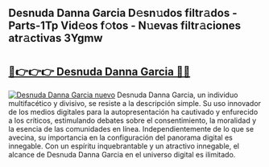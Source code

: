 ## Desnuda Danna Garcia D𝚎sn𝚞dos filtr𝚊dos - Parts-1Tp Vid𝚎os f𝚘tos - N𝚞evas filtr𝚊ciones atr𝚊ctivas 3Ygmw

# <h2><a href="http://mbcuj0.tromn.icu/?c=Desnuda+Danna+Garcia">🔗👉👉👉 Desnuda Danna Garcia 🔗🔗</a></h2>

[![Desnuda Danna Garcia nuevo](https://i.imgur.com/pEAQMta.gif)](http://mbcuj0.tromn.icu/?c=Desnuda+Danna+Garcia)
Desnuda Danna Garcia, un individuo multifacético y divisivo, se resiste a la descripción simple. Su uso innovador de los medios digitales para la autopresentación ha cautivado y enfurecido a los críticos, estimulando debates sobre el consentimiento, la moralidad y la esencia de las comunidades en línea. Independientemente de lo que se avecina, su importancia en la configuración del panorama digital es innegable. Con un espíritu inquebrantable y un atractivo innegable, el alcance de Desnuda Danna Garcia en el universo digital es ilimitado.
